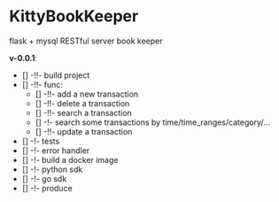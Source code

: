 # KittyBookKeeper
flask + mysql RESTful server book keeper

**v-0.0.1**:
- [] -!!- build project
- [] -!!- func:
	- [] -!!- add a new transaction
	- [] -!!- delete a transaction
	- [] -!!- search a transaction
	- [] -!- search some transactions by time/time_ranges/category/...
	- [] -!!- update a transaction
- [] -!- tests
- [] -!- error handler
- [] -!- build a docker image
- [] -!- python sdk
- [] -!- go sdk
- [] -!- produce

